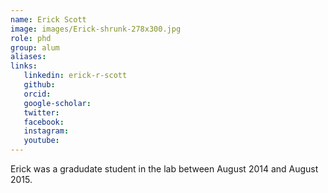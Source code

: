 ```yaml
---
name: Erick Scott
image: images/Erick-shrunk-278x300.jpg
role: phd
group: alum
aliases:
links:
   linkedin: erick-r-scott
   github:
   orcid: 
   google-scholar:
   twitter:
   facebook:
   instagram: 
   youtube:
---
```


Erick was a gradudate student in the lab between August 2014 and August 2015.
